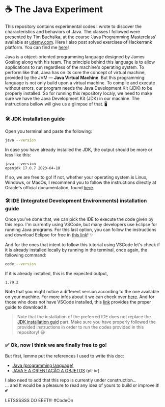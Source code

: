 # ☕ The Java Experiment

This repository contains experimental codes I wrote to discover the characteristics and behaviors of Java. The classes I followed were presented by Tim Buchalka, at the course 'Java Programming Masterclass' available at [udemy.com](https://www.udemy.com/course/java-the-complete-java-developer-course/). Here I also post solved exercises of Hackerrank platform. You can find me [here](https://www.hackerrank.com/joanaalvesm?hr_r=1)! 

Java is a object-oriented programming language designed by James Gosling along with his team. The principle behind this language is to allow applications to run regardless of the machine's operating system. To perform like that, Java has on its core the concept of virtual machine, provided by the JVM —  **Java Virtual Machine**. But this programming language is not only build upon a virtual machine. To compile and execute without errors, our program needs the Java Development Kit (JDK) to be properly installed. So for running this repository localy, we need to make sure we have the Java Development Kit (JDK) in our machine. The instructions bellow will give us a glimpse of that. 🖥

### 🛠️ JDK installation guide
Open you terminal and paste the following:
```bash
java --version
```
In case you have already installed the JDK, the output should be more or less like this:
```
java --version
openjdk 17.0.7 2023-04-18
```
If so, we are free to go! ️If not, whether your operating system is Linux, Windows, or MacOs, I recommend you to follow the instructions directly at Oracle's official documentation, found [here](https://docs.oracle.com/en/java/javase/11/install/index.html#Java-Platform%2C-Standard-Edition).

### 🛠  ️IDE (Integrated Development Environments) installation guide
Once you've done that, we can pick the IDE to execute the code given by this repo. I'm currently using VSCode, but many developers use Eclipse for running Java programs. For this last option, you can follow the instructions and download Eclipse for free in [this link](https://www.eclipse.org/downloads/packages/)! ✨

And for the ones that intent to follow this tutorial using VSCode let's check if it is already installed locally by running in the terminal, once again, the following command:
```bash
code --version
```
If it is already installed, this is the expected output,
```
1.79.2
```
Note that you might notice a different version according to the one available on your machine. For more infos about it we can check over [here](https://code.visualstudio.com/updates/v1_79#:~:text=Update%201.79.,-2%3A%20The%20update&text=Welcome%20to%20the%20May%202023,your%20workspace%20as%20read%2Donly.). And for those who does not have VSCode installed, this [link](https://code.visualstudio.com/Download) provides the proper guide to download it.

> Note that the installation of the preferred IDE does not replace the [JDK installation guid](https://github.com/jalvesm/the-java-experiment#%EF%B8%8F-jdk-installation-guide) part. Make sure you have properly followed the provided instructions in order to run the codes provided in this repository! 😃

### ✅ Ok, now I think we are finally free to go!

But first, lemme put the references I used to write this doc:
* [Java (programming language)](https://en.wikipedia.org/wiki/Java_(programming_language))
* [JAVA E A ORIENTAÇÃO A OBJETOS](https://www.caelum.com.br/apostila/apostila-java-orientacao-objetos.pdf) (pt-br)

I also need to add that this repo is currently under construction...<br>
... and It would be a pleasure to read any idea of yours to build or improve it! 💕

LETSSSSSS DO EEET!!! #CodeOn
